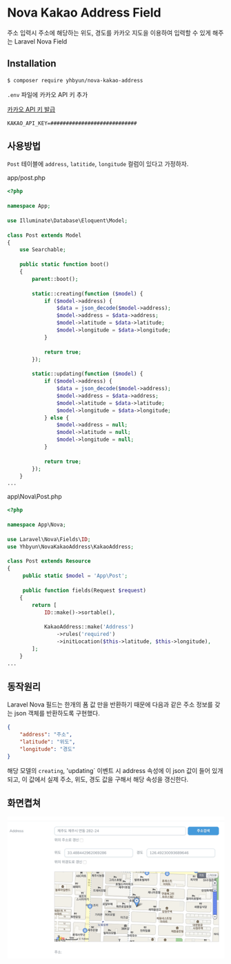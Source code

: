 # Nova Kakao Address Field

주소 입력시 주소에 해당하는 위도, 경도를 카카오 지도을 이용하여 입력할 수 있게
해주는 Laravel Nova Field

## Installation

```sh
$ composer require yhbyun/nova-kakao-address
```

`.env` 파일에 카카오 API 키 추가

[카카오 API 키 발급](https://developers.kakao.com/apps)

```
KAKAO_API_KEY=############################
```

## 사용방법

`Post` 테이블에 `address`, `latitide`, `longitude` 컬럼이 있다고 가정하자.

app/post.php
```php
<?php

namespace App;

use Illuminate\Database\Eloquent\Model;

class Post extends Model
{
    use Searchable;

    public static function boot()
    {
        parent::boot();

        static::creating(function ($model) {
            if ($model->address) {
                $data = json_decode($model->address);
                $model->address = $data->address;
                $model->latitude = $data->latitude;
                $model->longitude = $data->longitude;
            }

            return true;
        });

        static::updating(function ($model) {
            if ($model->address) {
                $data = json_decode($model->address);
                $model->address = $data->address;
                $model->latitude = $data->latitude;
                $model->longitude = $data->longitude;
            } else {
                $model->address = null;
                $model->latitude = null;
                $model->longitude = null;
            }

            return true;
        });
    }
...
```

app\Nova\Post.php
```php
<?php

namespace App\Nova;

use Laravel\Nova\Fields\ID;
use Yhbyun\NovaKakaoAddress\KakaoAddress;

class Post extends Resource
{
     public static $model = 'App\Post';

     public function fields(Request $request)
    {
        return [
            ID::make()->sortable(),

            KakaoAddress::make('Address')
                ->rules('required')
                ->initLocation($this->latitude, $this->longitude),
        ];
    }
...
```

## 동작원리

Laravel Nova 필드는 한개의 폼 값 만을 반환하기 때문에 다음과 같은 주소 정보를 갖는 json
객체를 반환하도록 구현했다.

```json
{
    "address": "주소",
    "latitude": "위도",
    "longitude": "경도"
}
```

해당 모델의 `creating`, 'updating` 이벤트 시 address 속성에 이 json 값이 들어 있개 되고,
이 값에서 실제 주소, 위도, 경도 값을 구해서 해당 속성을 갱신한다.


## 화면켭쳐

![](https://github.com/yhbyun/resources/raw/master/nova-kakao-address/map.png)